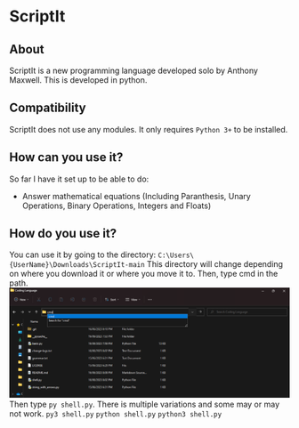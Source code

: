 # ScriptIt
## About
ScriptIt is a new programming language developed solo by Anthony Maxwell. This is developed in python.
## Compatibility
ScriptIt does not use any modules. It only requires `Python 3+` to be installed.
## How can you use it?
So far I have it set up to be able to do:
- Answer mathematical equations (Including Paranthesis, Unary Operations, Binary Operations, Integers and Floats)
## How do you use it?
You can use it by going to the directory:
`C:\Users\{UserName}\Downloads\ScriptIt-main`
This directory will change depending on where you download it or where you move it to. Then, type cmd in the path.
![alt text](cmd.png "Figure 1: Open command prompt in windows")
Then type `py shell.py`. There is multiple variations and some may or may not work.
`py3 shell.py`
`python shell.py`
`python3 shell.py`